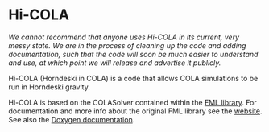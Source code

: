 # Hi-COLA

*We cannot recommend that anyone uses Hi-COLA in its current, very messy state. We are in the process of cleaning up the code and adding documentation, such that the code will soon be much easier to understand and use, at which point we will release and advertise it publicly.*

Hi-COLA (Horndeski in COLA) is a code that allows COLA simulations to be run in Horndeski gravity.

Hi-COLA is based on the COLASolver contained within the [FML library](https://github.com/HAWinther/FML). For documentation and more info about the original FML library see the [website](https://fml.wintherscoming.no/). See also the [Doxygen documentation](https://fml.wintherscoming.no/doxygen/).
